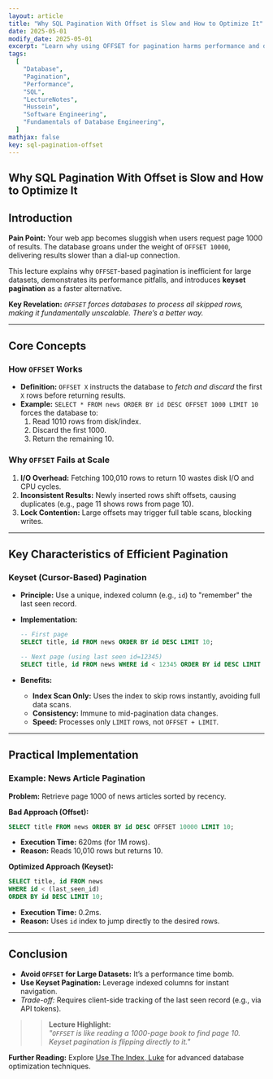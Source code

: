 ```yaml
---
layout: article
title: "Why SQL Pagination With Offset is Slow and How to Optimize It"
date: 2025-05-01
modify_date: 2025-05-01
excerpt: "Learn why using OFFSET for pagination harms performance and discover efficient alternatives like keyset pagination."
tags:
  [
    "Database",
    "Pagination",
    "Performance",
    "SQL",
    "LectureNotes",
    "Hussein",
    "Software Engineering",
    "Fundamentals of Database Engineering",
  ]
mathjax: false
key: sql-pagination-offset
---
```


## Why SQL Pagination With Offset is Slow and How to Optimize It

## Introduction

**Pain Point:** Your web app becomes sluggish when users request page 1000 of results. The database groans under the weight of `OFFSET 10000`, delivering results slower than a dial-up connection.

This lecture explains why `OFFSET`-based pagination is inefficient for large datasets, demonstrates its performance pitfalls, and introduces **keyset pagination** as a faster alternative.

**Key Revelation:** _`OFFSET` forces databases to process all skipped rows, making it fundamentally unscalable. There’s a better way._

---

## Core Concepts

### How `OFFSET` Works

- **Definition:** `OFFSET X` instructs the database to _fetch and discard_ the first `X` rows before returning results.
- **Example:** `SELECT * FROM news ORDER BY id DESC OFFSET 1000 LIMIT 10` forces the database to:
  1. Read 1010 rows from disk/index.
  2. Discard the first 1000.
  3. Return the remaining 10.

### Why `OFFSET` Fails at Scale

1. **I/O Overhead:** Fetching 100,010 rows to return 10 wastes disk I/O and CPU cycles.
2. **Inconsistent Results:** Newly inserted rows shift offsets, causing duplicates (e.g., page 11 shows rows from page 10).
3. **Lock Contention:** Large offsets may trigger full table scans, blocking writes.

---

## Key Characteristics of Efficient Pagination

### Keyset (Cursor-Based) Pagination

- **Principle:** Use a unique, indexed column (e.g., `id`) to "remember" the last seen record.
- **Implementation:**

  ```sql
  -- First page
  SELECT title, id FROM news ORDER BY id DESC LIMIT 10;

  -- Next page (using last seen id=12345)
  SELECT title, id FROM news WHERE id < 12345 ORDER BY id DESC LIMIT 10;
  ```

- **Benefits:**
  - **Index Scan Only:** Uses the index to skip rows instantly, avoiding full data scans.
  - **Consistency:** Immune to mid-pagination data changes.
  - **Speed:** Processes only `LIMIT` rows, not `OFFSET + LIMIT`.

---

## Practical Implementation

### Example: News Article Pagination

**Problem:** Retrieve page 1000 of news articles sorted by recency.

**Bad Approach (Offset):**

```sql
SELECT title FROM news ORDER BY id DESC OFFSET 10000 LIMIT 10;
```

- **Execution Time:** 620ms (for 1M rows).
- **Reason:** Reads 10,010 rows but returns 10.

**Optimized Approach (Keyset):**

```sql
SELECT title, id FROM news
WHERE id < (last_seen_id)
ORDER BY id DESC LIMIT 10;
```

- **Execution Time:** 0.2ms.
- **Reason:** Uses `id` index to jump directly to the desired rows.

---

## Conclusion

- **Avoid `OFFSET` for Large Datasets:** It’s a performance time bomb.
- **Use Keyset Pagination:** Leverage indexed columns for instant navigation.
- _Trade-off:_ Requires client-side tracking of the last seen record (e.g., via API tokens).

> > **Lecture Highlight:**  
> _"`OFFSET` is like reading a 1000-page book to find page 10. Keyset pagination is flipping directly to it."_

**Further Reading:** Explore [Use The Index, Luke](https://use-the-index-luke.com/) for advanced database optimization techniques.
